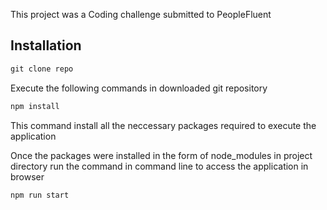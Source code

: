 This project was a Coding challenge submitted to PeopleFluent

## Installation

```js
git clone repo
```

Execute the following commands in downloaded git repository

```js
npm install
```

This command install all the neccessary packages required to execute the application

Once the packages were installed in the form of node_modules in project directory run the command in command line to access the application in browser

```js
npm run start
```
